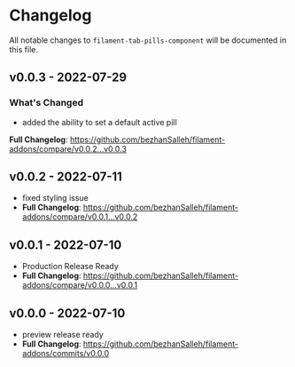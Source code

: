 # Changelog

All notable changes to `filament-tab-pills-component` will be documented in this file.

## v0.0.3 - 2022-07-29

### What's Changed

- added the ability to set a default active pill

**Full Changelog**: https://github.com/bezhanSalleh/filament-addons/compare/v0.0.2...v0.0.3

## v0.0.2 - 2022-07-11

- fixed styling issue
- **Full Changelog**: https://github.com/bezhanSalleh/filament-addons/compare/v0.0.1...v0.0.2

## v0.0.1 - 2022-07-10

- Production Release Ready
- **Full Changelog**: https://github.com/bezhanSalleh/filament-addons/compare/v0.0.0...v0.0.1

## v0.0.0 - 2022-07-10

- preview release ready
- **Full Changelog**: https://github.com/bezhanSalleh/filament-addons/commits/v0.0.0
